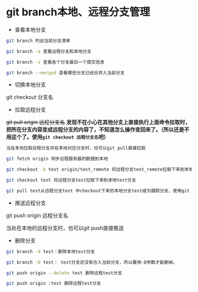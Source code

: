 # git branch本地、远程分支管理

- 查看本地分支

```sh
git branch 列出当前分支清单

git branch -a 查看远程分支和本地分支

git branch -v 查看各个分支最后一个提交信息

git branch --merged 查看哪些分支已经合并入当前分支
```

- 切换本地分支

git checkout 分支名

- 拉取远程分支


~~git pull origin 远程分支名~~
**发现不在小心在其他分支上直接执行上面命令拉取时，把所在分支内容变成远程分支的内容了，不知道怎么操作变回来了。（所以还是不用这个了。使用`git checkout 远程分支名`吧）**
```sh
当在本地拉取远程分支并在本地对应分支时，也可以git pull直接拉取

git fetch origin 同步远程服务器的数据到本地

git checkout -b test origin/test_remote 将远程分支test_remote拉取下来到本地test分支

git checkout test 将远程分支test拉取下来到本地test分支

git pull test从远程分支test 中checkout下来的本地分支test成为跟踪分支，使用git pull或者git push就会操作到对应的远程分支test
```

- 推送远程分支

git push origin 远程分支名

当处在本地的远程分支时，也可以git push直接推送

- 删除分支

```sh
git branch -d test：删除本地test分支

git branch -D test： test分支还没有合入当前分支，所以要用-D参数才能删掉。

git push origin --delete test 删除远程test分支

git push origin :test 删除远程test分支
```